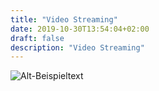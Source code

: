 ```yaml
---
title: "Video Streaming"
date: 2019-10-30T13:54:04+02:00
draft: false
description: "Video Streaming"
---
```



![Alt-Beispieltext](/images/videoStreaming.png)


